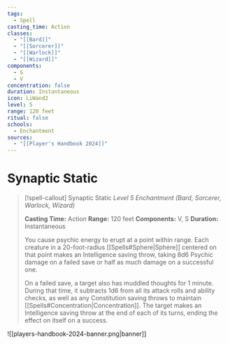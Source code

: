 ```yaml
---
tags:
  - Spell
casting_time: Action
classes:
  - "[[Bard]]"
  - "[[Sorcerer]]"
  - "[[Warlock]]"
  - "[[Wizard]]"
components:
  - S
  - V
concentration: false
duration: Instantaneous
icon: LiWand2
level: 5
range: 120 feet
ritual: false
schools:
  - Enchantment
sources:
  - "[[Player's Handbook 2024]]"
---
```


# Synaptic Static

>[!spell-callout] Synaptic Static
>_Level 5 Enchantment (Bard, Sorcerer, Warlock, Wizard)_
>
>**Casting Time:** Action
>**Range:** 120 feet
>**Components:** V, S
>**Duration:** Instantaneous
>
>You cause psychic energy to erupt at a point within range. Each creature in a 20-foot-radius [[Spells#Sphere\|Sphere]] centered on that point makes an Intelligence saving throw, taking 8d6 Psychic damage on a failed save or half as much damage on a successful one.
>
>On a failed save, a target also has muddled thoughts for 1 minute. During that time, it subtracts 1d6 from all its attack rolls and ability checks, as well as any Constitution saving throws to maintain [[Spells#Concentration\|Concentration]]. The target makes an Intelligence saving throw at the end of each of its turns, ending the effect on itself on a success.


![[players-handbook-2024-banner.png|banner]]
